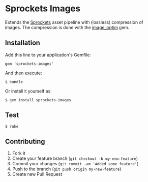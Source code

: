 # Sprockets Images

Extends the [Sprockets](https://github.com/sstephenson/sprockets) asset pipeline with (lossless) compression of images. The compression is done with the [image_optim](https://github.com/toy/image_optim) gem.

## Installation

Add this line to your application's Gemfile:

    gem 'sprockets-images'

And then execute:

    $ bundle

Or install it yourself as:

    $ gem install sprockets-images

## Test

    $ rake

## Contributing

1. Fork it
2. Create your feature branch (`git checkout -b my-new-feature`)
3. Commit your changes (`git commit -am 'Added some feature'`)
4. Push to the branch (`git push origin my-new-feature`)
5. Create new Pull Request
